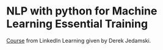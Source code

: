 # NLP with python for Machine Learning Essential Training
[Course](https://www.linkedin.com/learning/nlp-with-python-for-machine-learning-essential-training/) from LinkedIn Learning given by Derek Jedamski.

